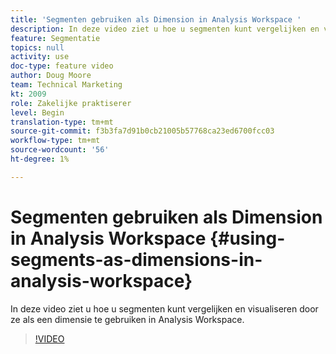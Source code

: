 ```yaml
---
title: 'Segmenten gebruiken als Dimension in Analysis Workspace '
description: In deze video ziet u hoe u segmenten kunt vergelijken en visualiseren door ze als een dimensie te gebruiken in Analysis Workspace.
feature: Segmentatie
topics: null
activity: use
doc-type: feature video
author: Doug Moore
team: Technical Marketing
kt: 2009
role: Zakelijke praktiserer
level: Begin
translation-type: tm+mt
source-git-commit: f3b3fa7d91b0cb21005b57768ca23ed6700fcc03
workflow-type: tm+mt
source-wordcount: '56'
ht-degree: 1%

---
```



# Segmenten gebruiken als Dimension in Analysis Workspace {#using-segments-as-dimensions-in-analysis-workspace}

In deze video ziet u hoe u segmenten kunt vergelijken en visualiseren door ze als een dimensie te gebruiken in Analysis Workspace.

>[!VIDEO](https://video.tv.adobe.com/v/23974/?quality=12)